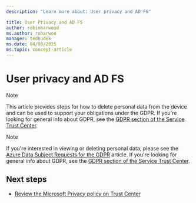 ```yaml
---
description: "Learn more about: User privacy and AD FS"

title: User Privacy and AD FS
author: robinharwood
ms.author: roharwoo
manager: tedhudek
ms.date: 04/08/2025
ms.topic: concept-article
---
```

# User privacy and AD FS



>[!Note]
> This article provides steps for how to delete personal data from the device and can be used to support your obligations under the GDPR. If you're looking for general info about GDPR, see the [GDPR section of the Service Trust Center](https://www.microsoft.com/TrustCenter/Privacy/gdpr/default.aspx).

>[!Note]
>If you're interested in viewing or deleting personal data, please see the [Azure Data Subject Requests for the GDPR](/microsoft-365/compliance/gdpr-dsr-azure) article. If you're looking for general info about GDPR, see the [GDPR section of the Service Trust Center](https://www.microsoft.com/TrustCenter/Privacy/gdpr/default.aspx).

## Next steps
* [Review the Microsoft Privacy policy on Trust Center](https://www.microsoft.com/trustcenter)


